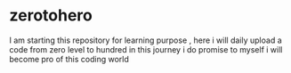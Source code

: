 # zerotohero
I am starting this repository for learning purpose , here i will  daily upload a code from zero level to hundred in this journey i do promise to myself i will become pro of this coding world
